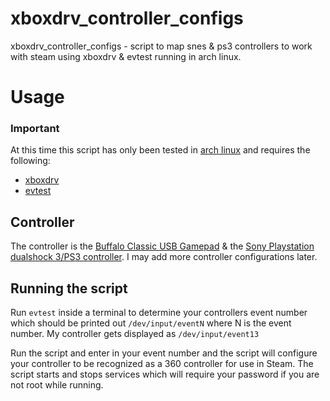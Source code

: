 # xboxdrv_controller_configs

xboxdrv_controller_configs - script to map snes & ps3 controllers to work with steam using xboxdrv & evtest running in arch linux.

# Usage

### Important

At this time this script has only been tested in [arch linux](https://www.archlinux.org/) and requires the following:
* [xboxdrv](https://aur.archlinux.org/packages/xboxdrv/)
* [evtest](https://www.archlinux.org/packages/community/x86_64/evtest/)

## Controller

The controller is the [Buffalo Classic USB Gamepad](http://www.amazon.com/Buffalo-Classic-USB-Gamepad-PC/dp/B002B9XB0E) & the [Sony Playstation dualshock 3/PS3 controller](http://www.amazon.com/PlayStation-Dualshock-Wireless-Controller-Black-3/dp/B0015AARJI). I may add more controller configurations later.

## Running the script

Run ```evtest``` inside a terminal to determine your controllers event number which should be printed out ```/dev/input/eventN``` where N is the event number. My controller gets displayed as ```/dev/input/event13```

Run the script and enter in your event number and the script will configure your controller to be recognized as a 360 controller for use in Steam. The script starts and stops services which will require your password if you are not root while running.